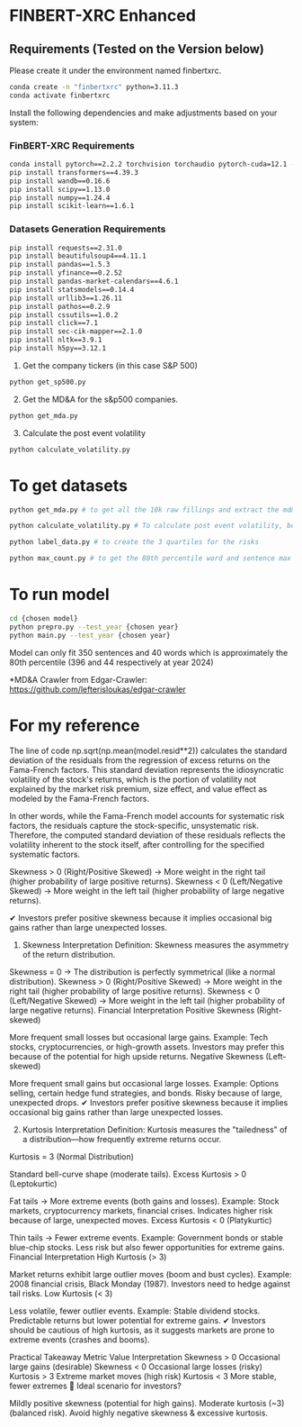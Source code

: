 # FINBERT-XRC Enhanced

## Requirements (Tested on the Version below)
Please create it under the environment named finbertxrc.
```bash
conda create -n "finbertxrc" python=3.11.3
conda activate finbertxrc
```
Install the following dependencies and make adjustments based on your system:
### FinBERT-XRC Requirements
```bash
conda install pytorch==2.2.2 torchvision torchaudio pytorch-cuda=12.1 -c pytorch -c nvidia
pip install transformers==4.39.3
pip install wandb==0.16.6
pip install scipy==1.13.0
pip install numpy==1.24.4
pip install scikit-learn==1.6.1
```
### Datasets Generation Requirements
```bash
pip install requests==2.31.0
pip install beautifulsoup4==4.11.1
pip install pandas==1.5.3
pip install yfinance==0.2.52
pip install pandas-market-calendars==4.6.1
pip install statsmodels==0.14.4
pip install urllib3==1.26.11
pip install pathos==0.2.9
pip install cssutils==1.0.2
pip install click==7.1
pip install sec-cik-mapper==2.1.0
pip install nltk==3.9.1
pip install h5py==3.12.1
```


1. Get the company tickers (in this case S&P 500)
```bash
python get_sp500.py
```
2. Get the MD&A for the s&p500 companies.
```bash
python get_mda.py
```
3. Calculate the post event volatility
```bash
python calculate_volatility.py
```

# To get datasets
```bash
python get_mda.py # to get all the 10k raw fillings and extract the md&a

python calculate_volatility.py # To calculate post event volatility, better to do it 2 seperate times or else yfinance will block you

python label_data.py # to create the 3 quartiles for the risks

python max_count.py # to get the 80th percentile word and sentence max value
```

# To run model
```bash
cd {chosen model}
python prepro.py --test_year {chosen year}
python main.py --test_year {chosen year}
```

Model can only fit 350 sentences and 40 words which is approximately the 80th percentile (396 and 44 respectively at year 2024)

*MD&A Crawler from Edgar-Crawler:
https://github.com/lefterisloukas/edgar-crawler


# For my reference

The line of code np.sqrt(np.mean(model.resid**2)) calculates the standard deviation of the residuals from the regression of excess returns on the Fama-French factors. This standard deviation represents the idiosyncratic volatility of the stock's returns, which is the portion of volatility not explained by the market risk premium, size effect, and value effect as modeled by the Fama-French factors.

In other words, while the Fama-French model accounts for systematic risk factors, the residuals capture the stock-specific, unsystematic risk. Therefore, the computed standard deviation of these residuals reflects the volatility inherent to the stock itself, after controlling for the specified systematic factors.


Skewness > 0 (Right/Positive Skewed) → More weight in the right tail (higher probability of large positive returns).
Skewness < 0 (Left/Negative Skewed) → More weight in the left tail (higher probability of large negative returns).

✔ Investors prefer positive skewness because it implies occasional big gains rather than large unexpected losses.

1. Skewness Interpretation
Definition: Skewness measures the asymmetry of the return distribution.

Skewness = 0 → The distribution is perfectly symmetrical (like a normal distribution).
Skewness > 0 (Right/Positive Skewed) → More weight in the right tail (higher probability of large positive returns).
Skewness < 0 (Left/Negative Skewed) → More weight in the left tail (higher probability of large negative returns).
Financial Interpretation
Positive Skewness (Right-skewed)

More frequent small losses but occasional large gains.
Example: Tech stocks, cryptocurrencies, or high-growth assets.
Investors may prefer this because of the potential for high upside returns.
Negative Skewness (Left-skewed)

More frequent small gains but occasional large losses.
Example: Options selling, certain hedge fund strategies, and bonds.
Risky because of large, unexpected drops.
✔ Investors prefer positive skewness because it implies occasional big gains rather than large unexpected losses.

2. Kurtosis Interpretation
Definition: Kurtosis measures the "tailedness" of a distribution—how frequently extreme returns occur.

Kurtosis = 3 (Normal Distribution)

Standard bell-curve shape (moderate tails).
Excess Kurtosis > 0 (Leptokurtic)

Fat tails → More extreme events (both gains and losses).
Example: Stock markets, cryptocurrency markets, financial crises.
Indicates higher risk because of large, unexpected moves.
Excess Kurtosis < 0 (Platykurtic)

Thin tails → Fewer extreme events.
Example: Government bonds or stable blue-chip stocks.
Less risk but also fewer opportunities for extreme gains.
Financial Interpretation
High Kurtosis (> 3)

Market returns exhibit large outlier moves (boom and bust cycles).
Example: 2008 financial crisis, Black Monday (1987).
Investors need to hedge against tail risks.
Low Kurtosis (< 3)

Less volatile, fewer outlier events.
Example: Stable dividend stocks.
Predictable returns but lower potential for extreme gains.
✔ Investors should be cautious of high kurtosis, as it suggests markets are prone to extreme events (crashes and booms).

Practical Takeaway
Metric	Value	Interpretation
Skewness	> 0	Occasional large gains (desirable)
Skewness	< 0	Occasional large losses (risky)
Kurtosis	> 3	Extreme market moves (high risk)
Kurtosis	< 3	More stable, fewer extremes
📌 Ideal scenario for investors?

Mildly positive skewness (potential for high gains).
Moderate kurtosis (~3) (balanced risk).
Avoid highly negative skewness & excessive kurtosis.
